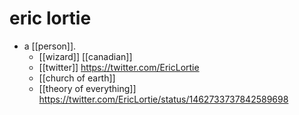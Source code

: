 # eric lortie

- a [[person]].
  - [[wizard]] [[canadian]]
  - [[twitter]] https://twitter.com/EricLortie
  - [[church of earth]]
  - [[theory of everything]] https://twitter.com/EricLortie/status/1462733737842589698

